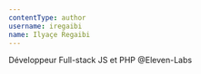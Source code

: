 ```yaml
---
contentType: author
username: iregaibi
name: Ilyaçe Regaibi
---
```


Développeur Full-stack JS et PHP @Eleven-Labs

